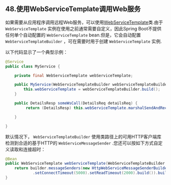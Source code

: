 ## 48.使用WebServiceTemplate调用Web服务

如果需要从应用程序调用远程Web服务，可以使用[WebServiceTemplate](https://docs.spring.io/spring-ws/docs/3.0.4.RELEASE/reference/#client-web-service-template)类.由于 `WebServiceTemplate` 实例在使用之前通常需要自定义，因此Spring Boot不提供任何单个自动配置的 `WebServiceTemplate` bean.但是，它会自动配置 `WebServiceTemplateBuilder` ，可在需要时用于创建 `WebServiceTemplate` 实例.

以下代码显示了一个典型示例：

```java
@Service
public class MyService {

	private final WebServiceTemplate webServiceTemplate;

	public MyService(WebServiceTemplateBuilder webServiceTemplateBuilder) {
		this.webServiceTemplate = webServiceTemplateBuilder.build();
	}

	public DetailsResp someWsCall(DetailsReq detailsReq) {
		 return (DetailsResp) this.webServiceTemplate.marshalSendAndReceive(detailsReq, new SoapActionCallback(ACTION));

	}

}
```

默认情况下， `WebServiceTemplateBuilder` 使用类路径上的可用HTTP客户端库检测到合适的基于HTTP的 `WebServiceMessageSender` .您还可以按如下方式自定义读取和连接超时：

```java
@Bean
public WebServiceTemplate webServiceTemplate(WebServiceTemplateBuilder builder) {
	return builder.messageSenders(new HttpWebServiceMessageSenderBuilder()
			.setConnectTimeout(5000).setReadTimeout(2000).build()).build();
}
```
